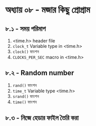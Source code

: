 # অধ্যায় ০৮ - মজার কিছু প্রোগ্রাম

## ৮.১ - সময় পরিমাপ
1. <time.h> header file
2. `clock_t` Variable type in <time.h>
3. `clock()` ফাংশন
4. `CLOCKS_PER_SEC` macro in <time.h>

## ৮.২ - Random number
1. `rand()` ফাংশন
2. `time_t` Variable type <time.h>
3. `srand()` ফাংশন
4. `time()` ফাংশন

## ৮.৩ - নিজে হেডার ফাইল তৈরি করা
